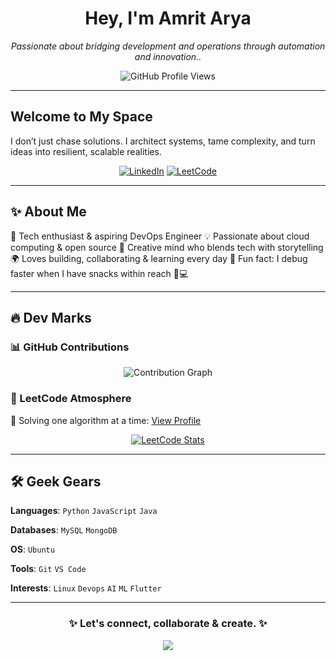 <h1 align="center">Hey, I'm Amrit Arya </h1>
<p align="center"><i>Passionate about bridging development and operations through automation and innovation..</i></p>

<p align="center">
  <img src="https://komarev.com/ghpvc/?username=amrit-arya&label=Profile%20Views&color=0e75b6&style=flat-square" alt="GitHub Profile Views" />
</p>

---

##  Welcome to My Space  

I don’t just chase solutions. I architect systems, tame complexity, and turn ideas into resilient, scalable realities.

<div align="center">

[![LinkedIn](https://img.shields.io/badge/LinkedIn-0A66C2?style=for-the-badge&logo=linkedin&logoColor=white)](https://linkedin.com/in/amrit-arya)
[![LeetCode](https://img.shields.io/badge/LeetCode-FFA116?style=for-the-badge&logo=leetcode&logoColor=black)](https://leetcode.com/u/amrit-arya/)

</div>

---

## ✨ About Me

🚀 Tech enthusiast & aspiring DevOps Engineer
💡 Passionate about cloud computing & open source
🎥 Creative mind who blends tech with storytelling
🌍 Loves building, collaborating & learning every day
🤖 Fun fact: I debug faster when I have snacks within reach 🍕💻

---

## 🔥 Dev Marks

### 📊 GitHub Contributions  
<p align="center">
  <img src="https://github-readme-activity-graph.vercel.app/graph?username=amrit-arya&theme=react-dark&hide_border=true" alt="Contribution Graph">
</p>

### 🧠 LeetCode Atmosphere 
📍 Solving one algorithm at a time: [View Profile](https://leetcode.com/u/amrit-arya/)  
<p align="center">
  <a href="https://leetcode.com/u/amrit-arya/">
    <img src="https://leetcard.jacoblin.cool/amrit-arya?theme=light&font=Tinos&ext=heatmap" alt="LeetCode Stats">
  </a>
</p>

---

## 🛠️ Geek Gears  

**Languages**: `Python` `JavaScript` `Java`

**Databases**: `MySQL` `MongoDB`

**OS**: `Ubuntu`

**Tools**: `Git` `VS Code`

**Interests**: `Linux` `Devops` `AI` `ML` `Flutter`

---

<h3 align="center">✨ Let's connect, collaborate & create. ✨</h3>
<p align="center">
  <img src="https://readme-typing-svg.herokuapp.com/?lines=Creating+change+with+Code.;Ideas+into+Impact.;Code.+Collaborate.+Create.;Resting+on+Caffeine...&center=true&width=500&color=F7F7F7&vCenter=true&size=18">
</p>
